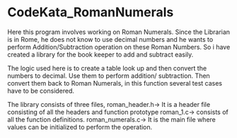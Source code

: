 # CodeKata_RomanNumerals

Here this program involves working on Roman Numerals.
Since the Librarian is in Rome, he does not know to use decimal numbers and he wants to perform Addition/Subtraction operation on these Roman Numbers.
So i have created a library for the book keeper to add and subtract easily.

The logic used here is to create a table look up and then convert the numbers to decimal.
Use them to perform addition/ subtraction.
Then convert them back to Roman Numerals, in this function several test cases have to be considered.

The library consists of three files,
roman_header.h-> It is a header file consisting of all the headers and function prototype
roman_1.c-> consists of all the function definitions.
roman_numerals.c-> It is the main file where values can be initialized to perform the operation.
